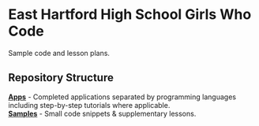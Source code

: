 # East Hartford High School Girls Who Code

Sample code and lesson plans.

## Repository Structure
[**Apps**](./apps) - Completed applications separated by programming languages including step-by-step tutorials where applicable.
<br/>
[**Samples**](./samples) - Small code snippets & supplementary lessons.
